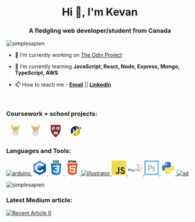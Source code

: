 <h1 align="center">Hi 👋, I'm Kevan</h1>
<h3 align="center">A fledgling web developer/student from Canada</h3>

<p align="left"> <img src="https://komarev.com/ghpvc/?username=simplesapien&label=Profile%20views&color=0e75b6&style=flat" alt="simplesapien" /> </p>

- 🔭 I’m currently working on [The Odin Project](https://www.theodinproject.com/paths/full-stack-javascript)

- 🌱 I’m currently learning **JavaScript, React, Node, Express, Mongo, TypeScript, AWS**

- 📫 How to reach me - **<a href="mailto:kevan.haggins@gmail.com">Email</a>** || **<a href="https://www.linkedin.com/in/kevan-haggins/">LinkedIn</a>**
<br>

<h3 align="left">Coursework + school projects:</h3>
<p align="left">
<a href="https://github.com/The-Odin-Project-Foundations" target="_blank"><img align="center" src="odin.png" alt="kevanhaggins" height="40" width="50" /></a>
<a href="https://github.com/The-Odin-Project-Full-Stack-JavaScript" target="_blank"><img align="center" src="odin.png" alt="kevan-haggins" height="40" width="50" /></a>
<a href="https://github.com/CS50-Projects" target="_blank"><img align="center" src="harvard.png" alt="kevan_haggins" height="40" width="50" /></a>
<a href="https://github.com/Humber-Projects" target="_blank"><img align="center" src="humber.png" alt="simplesapien" height="40" width="50" /></a>
</p>

<h3 align="left">Languages and Tools:</h3>
<p align="left"> <a href="https://www.arduino.cc/" target="_blank" rel="noreferrer"> <img src="https://cdn.worldvectorlogo.com/logos/arduino-1.svg" alt="arduino" width="40" height="40"/> </a> <a href="https://www.cprogramming.com/" target="_blank" rel="noreferrer"> <img src="https://raw.githubusercontent.com/devicons/devicon/master/icons/c/c-original.svg" alt="c" width="40" height="40"/> </a> <a href="https://www.w3schools.com/css/" target="_blank" rel="noreferrer"> <img src="https://raw.githubusercontent.com/devicons/devicon/master/icons/css3/css3-original-wordmark.svg" alt="css3" width="40" height="40"/> </a> <a href="https://www.w3.org/html/" target="_blank" rel="noreferrer"> <img src="https://raw.githubusercontent.com/devicons/devicon/master/icons/html5/html5-original-wordmark.svg" alt="html5" width="40" height="40"/> </a> <a href="https://www.adobe.com/in/products/illustrator.html" target="_blank" rel="noreferrer"> <img src="https://www.vectorlogo.zone/logos/adobe_illustrator/adobe_illustrator-icon.svg" alt="illustrator" width="40" height="40"/> </a> <a href="https://developer.mozilla.org/en-US/docs/Web/JavaScript" target="_blank" rel="noreferrer"> <img src="https://raw.githubusercontent.com/devicons/devicon/master/icons/javascript/javascript-original.svg" alt="javascript" width="40" height="40"/> </a> <a href="https://www.mysql.com/" target="_blank" rel="noreferrer"> <img src="https://raw.githubusercontent.com/devicons/devicon/master/icons/mysql/mysql-original-wordmark.svg" alt="mysql" width="40" height="40"/> </a> <a href="https://www.photoshop.com/en" target="_blank" rel="noreferrer"> <img src="https://raw.githubusercontent.com/devicons/devicon/master/icons/photoshop/photoshop-line.svg" alt="photoshop" width="40" height="40"/> </a> <a href="https://www.python.org" target="_blank" rel="noreferrer"> <img src="https://raw.githubusercontent.com/devicons/devicon/master/icons/python/python-original.svg" alt="python" width="40" height="40"/> </a> <a href="https://www.adobe.com/products/xd.html" target="_blank" rel="noreferrer"> <img src="https://cdn.worldvectorlogo.com/logos/adobe-xd.svg" alt="xd" width="40" height="40"/> </a> </p>

<p><img align="left" src="https://github-readme-stats.vercel.app/api/top-langs?username=simplesapien&show_icons=true&theme=tokyonight&locale=en&layout=compact" alt="simplesapien" /></p>
<br>
<h3>Latest Medium article:</h3>

<a target="_blank" href="https://github-readme-medium-recent-article.vercel.app/medium/@kevan.haggins/0"><img src="https://github-readme-medium-recent-article.vercel.app/medium/@kevan.haggins/0" alt="Recent Article 0"> 

